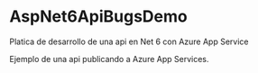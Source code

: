 # AspNet6ApiBugsDemo
Platica de desarrollo de una api en Net 6 con Azure App Service

Ejemplo de una api publicando a Azure App Services.


